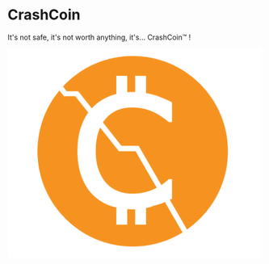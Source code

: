 # CrashCoin
It's not safe, it's not worth anything, it's... CrashCoin™ !

![logo](./more/logo.png "CrashCoin™")
